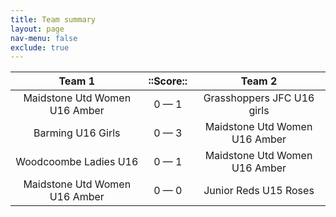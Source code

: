 ```yaml
---
title: Team summary
layout: page
nav-menu: false
exclude: true
---
```




|            Team 1             |  ::Score::  |            Team 2             |
|:-----------------------------:|:-----------:|:-----------------------------:|
| Maidstone Utd Women U16 Amber | 0 &mdash; 1 |  Grasshoppers JFC U16 girls   |
|       Barming U16 Girls       | 0 &mdash; 3 | Maidstone Utd Women U16 Amber |
|     Woodcoombe Ladies U16     | 0 &mdash; 1 | Maidstone Utd Women U16 Amber |
| Maidstone Utd Women U16 Amber | 0 &mdash; 0 |     Junior Reds U15 Roses     |

 <br /><br /><br />
